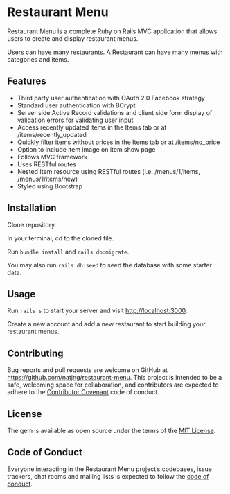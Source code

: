 # Restaurant Menu

Restaurant Menu is a complete Ruby on Rails MVC application that allows users to create and display restaurant menus. 

Users can have many restaurants. A Restaurant can have many menus with categories and items. 

## Features

- Third party user authentication with OAuth 2.0 Facebook strategy
- Standard user authentication with BCrypt
- Server side Active Record validations and client side form display of validation errors for validating user input
- Access recently updated items in the Items tab or at /items/recently_updated
- Quickly filter items without prices in the Items tab or at /items/no_price
- Option to include item image on item show page
- Follows MVC framework
- Uses RESTful routes
- Nested Item resource using RESTful routes (i.e. /menus/1/items, /menus/1/items/new)
- Styled using Bootstrap

## Installation

Clone repository. 

In your terminal, cd to the cloned file. 

Run `bundle install` and `rails db:migrate`. 

You may also run `rails db:seed` to seed the database with some starter data.

## Usage

Run `rails s` to start your server and visit [http://localhost:3000](http://localhost:3000).

Create a new account and add a new restaurant to start building your restaurant menus.

## Contributing

Bug reports and pull requests are welcome on GitHub at https://github.com/natjng/restaurant-menu. This project is intended to be a safe, welcoming space for collaboration, and contributors are expected to adhere to the [Contributor Covenant](http://contributor-covenant.org) code of conduct.

## License

The gem is available as open source under the terms of the [MIT License](https://opensource.org/licenses/MIT).

## Code of Conduct

Everyone interacting in the Restaurant Menu project’s codebases, issue trackers, chat rooms and mailing lists is expected to follow the [code of conduct](https://github.com/natjng/restaurant-menu/blob/master/CODE_OF_CONDUCT.md).
